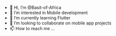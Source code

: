 - 👋 Hi, I’m @Basit-of-Africa
- 👀 I’m interested in Mobile development
- 🌱 I’m currently learning Flutter
- 💞️ I’m looking to collaborate on mobile app projects
- 📫 How to reach me ...

<!---
Basit-of-Africa/Basit-of-Africa is a ✨ special ✨ repository because its `README.md` (this file) appears on your GitHub profile.
You can click the Preview link to take a look at your changes.
--->
